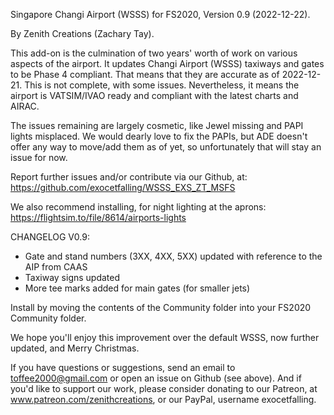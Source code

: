 Singapore Changi Airport (WSSS) for FS2020, Version 0.9 (2022-12-22). 

By Zenith Creations (Zachary Tay). 

This add-on is the culmination of two years' worth of work on various aspects of the airport. 
It updates Changi Airport (WSSS) taxiways and gates to be Phase 4 compliant. 
That means that they are accurate as of 2022-12-21. 
This is not complete, with some issues. 
Nevertheless, it means the airport is VATSIM/IVAO ready and compliant with the latest charts and AIRAC.
 
The issues remaining are largely cosmetic, like Jewel missing and PAPI lights misplaced. We would dearly love to fix the PAPIs, but ADE doesn't offer any way to move/add them as of yet, so unfortunately that will stay an issue for now. 

Report further issues and/or contribute via our Github, at: 
https://github.com/exocetfalling/WSSS_EXS_ZT_MSFS

We also recommend installing, for night lighting at the aprons:
https://flightsim.to/file/8614/airports-lights

CHANGELOG V0.9:
- Gate and stand numbers (3XX, 4XX, 5XX) updated with reference to the AIP from CAAS
- Taxiway signs updated
- More tee marks added for main gates (for smaller jets)

Install by moving the contents of the Community folder into your FS2020 Community folder.

We hope you'll enjoy this improvement over the default WSSS, now further updated, and Merry Christmas. 

If you have questions or suggestions, send an email to toffee2000@gmail.com or open an issue on Github (see above). And if you'd like to support our work, please consider donating to our Patreon, at www.patreon.com/zenithcreations, or our PayPal, username exocetfalling. 


